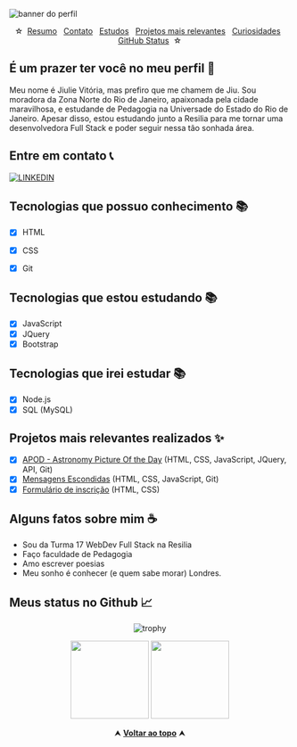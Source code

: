  <div>
 
![banner do perfil](https://img.wattpad.com/68a519811178d3659d7f312ba4da0e5088f2a3d3/68747470733a2f2f73332e616d617a6f6e6177732e636f6d2f776174747061642d6d656469612d736572766963652f53746f7279496d6167652f684a6334446578787053434156773d3d2d313034343834383536302e313636663438626361653233336131303337373335343535383031382e676966)
 
</div>
  
<div id="inicio" align="center">
&#9734;&nbsp;&nbsp;<a href="#sobre">Resumo</a>&nbsp;&nbsp;
<a href="#contato">Contato</a>&nbsp;&nbsp;
<a href="#aprendi">Estudos</a>&nbsp;&nbsp;
<a href="#projetos">Projetos mais relevantes</a>&nbsp;&nbsp;
<a href="#curiosidades">Curiosidades</a>&nbsp;&nbsp;
<a href="#status">GitHub Status</a>&nbsp;&nbsp;&#9734;
</div>

<h2 id="sobre">É um prazer ter você no meu perfil 👋 </h2>

Meu nome é Jiulie Vitória, mas prefiro que me chamem de Jiu. Sou moradora da Zona Norte do Rio de Janeiro, apaixonada pela cidade maravilhosa, e estudande de Pedagogia na Universade do Estado do Rio de Janeiro. Apesar disso, estou estudando junto a Resilia para me tornar uma desenvolvedora Full Stack e poder seguir nessa tão sonhada área.

<h2 id="contato">Entre em contato 📞</h2>
<div align="">
 
   [![LINKEDIN](https://img.shields.io/badge/-Jiulie%20Vitoria-004f93?style=flat-square&logo=Linkedin&logoColor=white&link=https://www.linkedin.com/in/jiulie-vitoria//)](https://www.linkedin.com/in/jiulie-vitoria/)
 <br>

</div>

<h2 id="aprendi"> Tecnologias que possuo conhecimento 📚 </h2>

- [x] HTML
- [x] CSS
- [x] Git


<h2 id="aprendizado"> Tecnologias que estou estudando 📚 </h2>


- [x] JavaScript
- [x] JQuery
- [x] Bootstrap

<h2 id="aprendizadofuturo"> Tecnologias que irei estudar 📚 </h2>


- [x] Node.js
- [x] SQL (MySQL)

<h2 id="projetos"> Projetos mais relevantes realizados ✨ </h2>

- [x] [APOD - Astronomy Picture Of the Day](https://github.com/JiulieVitoria/ProjetoAPOD) (HTML, CSS, JavaScript, JQuery, API, Git)
- [x] [Mensagens Escondidas](https://github.com/JiulieVitoria/Decoder) (HTML, CSS, JavaScript, Git)
- [x] [Formulário de inscrição](https://github.com/JiulieVitoria/FormularioResilia) (HTML, CSS)
 
<h2 id="curiosidades">  Alguns fatos sobre mim ☕ </h2>

- Sou da Turma 17 WebDev Full Stack na Resilia
- Faço faculdade de Pedagogia
- Amo escrever poesias
- Meu sonho é conhecer (e quem sabe morar) Londres.


<h2 id="status"> Meus status no Github 📈 </h2>
 
<div align="center">

  ![trophy](https://github-profile-trophy.vercel.app/?username=jiulievitoria&margin-w=5&margin-h=5&no-frame=true) <!--[troféis]-->

  <img height="140em" src="https://github-readme-stats.vercel.app/api?username=jiulievitoria&show_icons=true&theme=default"/> <!--[jiulie github stats]-->
  <img height="140em" src="https://github-readme-stats.vercel.app/api/top-langs/?username=jiulievitoria&layout=compact&theme=default"/> <!--[jiulie github langs]--> 

  
 
</div>

<div align="center">
  &#11165;&nbsp;<a href="#inicio"><strong>Voltar ao topo</strong></a>&nbsp;&#11165;
</div>
 </div>

